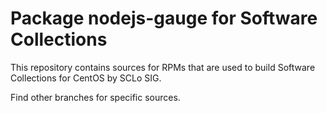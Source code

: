 # Package nodejs-gauge for Software Collections

This repository contains sources for RPMs that are used
to build Software Collections for CentOS by SCLo SIG.

Find other branches for specific sources.
